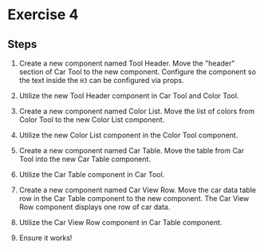 # Exercise 4

## Steps

1. Create a new component named Tool Header. Move the "header" section of Car Tool to the new component. Configure the component so the text inside the `H3` can be configured via props.

2. Utilize the new Tool Header component in Car Tool and Color Tool.

3. Create a new component named Color List. Move the list of colors from Color Tool to the new Color List component.

4. Utilize the new Color List component in the Color Tool component.

5. Create a new component named Car Table. Move the table from Car Tool into the new Car Table component.

6. Utilize the Car Table component in Car Tool.

7. Create a new component named Car View Row. Move the car data table row in the Car Table component to the new component. The Car View Row component displays one row of car data.

8. Utilize the Car View Row component in Car Table component.

9. Ensure it works!